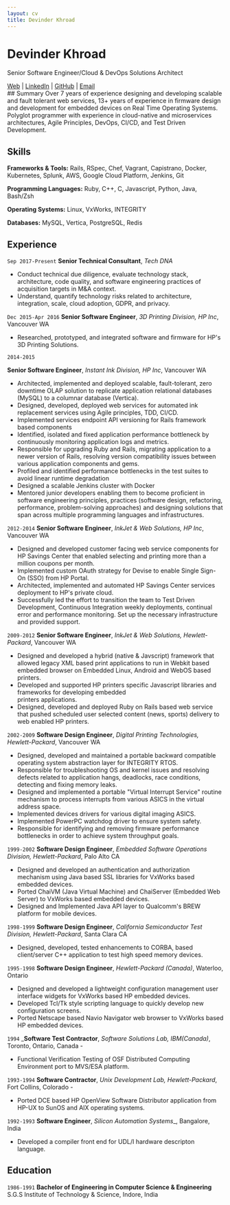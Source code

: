 ```yaml
---
layout: cv
title: Devinder Khroad
---
```


# Devinder Khroad

Senior Software Engineer/Cloud & DevOps Solutions Architect
<div id="webaddress">
<a href="https://dkhroad.github.io">Web</a>
| <a href="https://www.linkedin.com/in/devinderkhroad">LinkedIn</a>
| <a href="https://github.com/dkhroad/">GitHub</a>
| <a href="mailto:khroadd@gmail.com">Email</a>
</div>
## Summary 
Over 7 years of experience designing and developing scalable and fault tolerant 
web services, 13+ years of experience in firmware design and development for embedded devices on Real Time Operating Systems.
Polyglot programmer with experience in cloud-native and microservices architectures, Agile Principles, DevOps, CI/CD, and Test Driven Development. 

## Skills

__Frameworks & Tools:__
Rails, RSpec, Chef, Vagrant, Capistrano, Docker, Kubernetes, Splunk, AWS, Google Cloud Platform, Jenkins, Git

__Programming Languages:__
Ruby, C++, C, Javascript, Python, Java, Bash/Zsh 

__Operating Systems:__
Linux, VxWorks, INTEGRITY 

__Databases:__
MySQL, Vertica, PostgreSQL, Redis

## Experience 
`Sep 2017-Present`
**Senior Technical Consultant**, *Tech DNA*

* Conduct technical due diligence, evaluate technology stack, architecture, code quality, and software
  engineering practices of acquisition targets in M&A context.
* Understand, quantify technology risks related to architecture, integration, scale, cloud adoption, GDPR,
  and privacy.

`Dec 2015-Apr 2016`
__Senior Software Engineer__, *3D Printing Division, HP Inc*, Vancouver WA

* Researched, prototyped, and integrated software and firmware for HP's 3D Printing Solutions. 


`2014-2015`

__Senior Software Engineer__, *Instant Ink Division, HP Inc*, Vancouver WA

*  Architected, implemented and deployed scalable, fault-tolerant, zero downtime OLAP solution to replicate
   application relational databases (MySQL) to a columnar database (Vertica).
*  Designed, developed, deployed web services for automated ink replacement services using Agile principles, TDD, CI/CD. 
*  Implemented services endpoint API versioning for Rails framework based components
*  Identified, isolated and fixed application performance bottleneck by continuously monitoring application
   logs and metrics. 
*  Responsible for upgrading Ruby and Rails, migrating application to a newer version of Rails, resolving version compatibility
   issues between various application components and gems.
*  Profiled and identified performance bottlenecks in the test suites to avoid linear runtime degradation  
*  Designed a scalable Jenkins cluster with Docker 
*  Mentored junior developers enabling them to become proficient in software engineering principles, practices
   (software design, refactoring, performance, problem-solving approaches) and designing solutions that span across
   multiple programming languages and infrastructures. 
   
`2012-2014`
__Senior Software Engineer__, _InkJet & Web Solutions, HP Inc_, Vancouver WA

* Designed and developed customer facing web service components for HP Savings Center that enabled selecting and printing 
  more than a million coupons per month.
* Implemented custom OAuth strategy for Devise to enable Single Sign-On (SSO) from HP Portal.
* Architected, implemented and automated HP Savings Center services deployment to HP's private cloud. 
* Successfully led the effort to transition the team to Test Driven Development, Continuous Integration
  weekly deployments, continual error and performance monitoring. Set up the necessary infrastructure and provided 
  support.


`2009-2012`
__Senior Software Engineer__, _InkJet & Web Solutions, Hewlett-Packard_, Vancouver WA 

* Designed and developed a hybrid (native & Javscript) framework that allowed legacy XML based print 
  applications to run in Webkit based embedded browser on Embedded Linux, Android and WebOS based printers.
* Developed and supported HP printers specific Javascript libraries and frameworks for developing embedded  
  printers applications. 
* Designed, developed and deployed Ruby on Rails based web service that pushed scheduled user selected 
  content (news, sports) delivery to web enabled HP printers. 


`2002-2009`
__Software Design Engineer__, _Digital Printing Technologies, Hewlett-Packard_,  Vancouver WA

* Designed, developed and maintained a portable backward compatible operating system abstraction 
  layer for INTEGRITY RTOS.
* Responsible for troubleshooting OS and kernel issues and resolving defects related to application
  hangs, deadlocks, race conditions, detecting and fixing memory leaks.
* Designed and implemented a portable "Virtual Interrupt Service" routine mechanism to process interrupts
  from various ASICS in the virtual address space.
* Implemented devices drivers for various digital imaging ASICS.
* Implemented PowerPC watchdog driver to ensure system safety.
* Responsible for identifying and removing firmware performance bottlenecks in order to achieve system
  throughput goals. 

`1999-2002`
__Software Design Engineer__, _Embedded Software Operations Division, Hewlett-Packard_, Palo Alto CA 

* Designed and developed an authentication and authorization mechanism using Java based SSL libraries for VxWorks based embedded devices.
* Ported ChaiVM (Java Virtual Machine) and ChaiServer (Embedded Web Server) to VxWorks based embedded devices.
* Designed and Implemented Java API layer to Qualcomm's BREW platform for mobile devices. 

`1998-1999`
__Software Design Engineer__, _California Semiconductor Test Division, Hewlett-Packard_, Santa Clara CA 

* Designed, developed, tested enhancements to CORBA, based client/server C++ application to test high speed memory devices.

`1995-1998`
__Software Design Engineer__, _Hewlett-Packard (Canada)_, Waterloo, Ontario 

* Designed and developed a lightweight configuration management user interface widgets for VxWorks based HP embedded devices.
* Developed Tcl/Tk style scripting language to quickly develop new configuration screens.
* Ported Netscape based Navio Navigator web browser to VxWorks based HP embedded devices.

`1994`
___Software Test Contractor__, _Software Solutions Lab, IBM(Canada)_, Toronto, Ontario, Canada - 

* Functional Verification Testing of OSF Distributed Computing Environment port to MVS/ESA platform.

`1993-1994`
__Software Contractor__, _Unix Development Lab, Hewlett-Packard_, Fort Collins, Colorado - 

* Ported DCE based HP OpenView Software Distributor application from HP-UX to SunOS and AIX operating systems. 

`1992-1993`
__Software Engineer__, _Silicon Automation Systems__, Bangalore, India 

* Developed a compiler front end for UDL/I hardware descripton language.


## Education

`1986-1991`
__Bachelor of Engineering in Computer Science & Engineering__
 S.G.S Institute of Technology & Science, Indore, India
